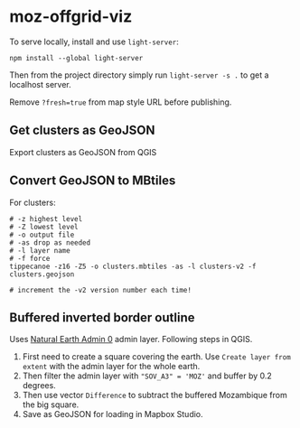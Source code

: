 # moz-offgrid-viz

To serve locally, install and use `light-server`:
```
npm install --global light-server
```

Then from the project directory simply run `light-server -s .` to get a localhost server.

Remove `?fresh=true` from map style URL before publishing.

## Get clusters as GeoJSON
Export clusters as GeoJSON from QGIS

## Convert GeoJSON to MBtiles

For clusters:
```
# -z highest level
# -Z lowest level
# -o output file
# -as drop as needed
# -l layer name
# -f force
tippecanoe -z16 -Z5 -o clusters.mbtiles -as -l clusters-v2 -f clusters.geojson

# increment the -v2 version number each time!
```

## Buffered inverted border outline
Uses [Natural Earth Admin 0](https://www.naturalearthdata.com/downloads/10m-cultural-vectors/) admin layer. Following steps in QGIS.

1. First need to create a square covering the earth. Use `Create layer from extent` with the admin layer for the whole earth.
2. Then filter the admin layer with `"SOV_A3" = 'MOZ'` and buffer by 0.2 degrees.
3. Then use vector `Difference` to subtract the buffered Mozambique from the big square.
4. Save as GeoJSON for loading in Mapbox Studio.
